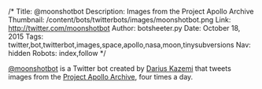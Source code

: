 /*
Title: @moonshotbot
Description: Images from the Project Apollo Archive
Thumbnail: /content/bots/twitterbots/images/moonshotbot.png
Link: http://twitter.com/moonshotbot
Author: botsheeter.py
Date: October 18, 2015
Tags: twitter,bot,twitterbot,images,space,apollo,nasa,moon,tinysubversions
Nav: hidden
Robots: index,follow
*/

[@moonshotbot](https://twitter.com/moonshotbot) is a Twitter bot created by [Darius Kazemi](https://twitter.com/tinysubversions) that tweets images from the [Project Apollo Archive](https://www.flickr.com/photos/projectapolloarchive/), four times a day.

